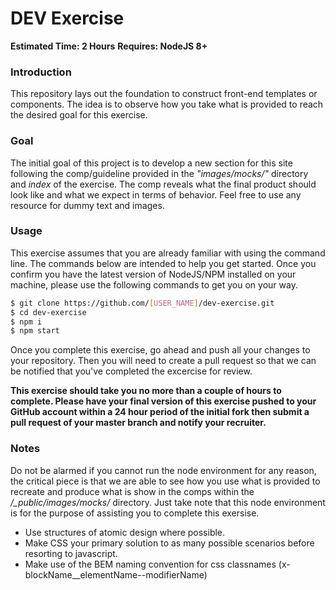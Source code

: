 # DEV Exercise

**Estimated Time: 2 Hours**
**Requires: NodeJS 8+**

### Introduction
This repository lays out the foundation to construct front-end templates or components. The idea is to observe how you take what is provided to reach the desired goal for this exercise.

### Goal
The initial goal of this project is to develop a new section for this site following the comp/guideline provided in the *"images/mocks/"* directory and *index* of the exercise. The comp reveals what the final product should look like and what we expect in terms of behavior. Feel free to use any resource for dummy text and images.

### Usage
This exercise assumes that you are already familiar with using the command line. The commands below are intended to help you get started. Once you confirm you have the latest version of NodeJS/NPM installed on your machine, please use the following commands to get you on your way.

```sh
$ git clone https://github.com/[USER_NAME]/dev-exercise.git
$ cd dev-exercise
$ npm i
$ npm start
```

Once you complete this exercise, go ahead and push all your changes to your repository. Then you will need to create a pull request so that we can be notified that you've completed the excercise for review.

**This exercise should take you no more than a couple of hours to complete. Please have your final version of this exercise pushed to your GitHub account within a 24 hour period of the initial fork then submit a pull request of your master branch and notify your recruiter.**

### Notes
Do not be alarmed if you cannot run the node environment for any reason, the critical piece is that we are able to see how you use what is provided to recreate and produce what is show in the comps within the */_public/images/mocks/* directory. Just take note that this node environment is for the purpose of assisting you to complete this exersise.

* Use structures of atomic design where possible.
* Make CSS your primary solution to as many possible scenarios before resorting to javascript.
* Make use of the BEM naming convention for css classnames (x-blockName__elementName--modifierName)